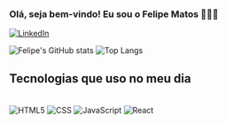 ### Olá, seja bem-vindo! Eu sou o Felipe Matos 🙋🏻‍♂️


[![LinkedIn](https://img.shields.io/badge/LinkedIn-0077B5?style=for-the-badge&logo=linkedin&logoColor=white)](https://www.linkedin.com/in/felipematospereira/)




![Felipe's GitHub stats](https://github-readme-stats.vercel.app/api?username=felypemp&show_icons=true&theme=dracula) ![Top Langs](https://github-readme-stats.vercel.app/api/top-langs/?username=felypemp&layout=compact&theme=dracula)


## Tecnologias que uso no meu dia

<div style="display: inline_block"><br/>
    <img align="center" alt="HTML5"  src= "https://img.shields.io/badge/HTML5-E34F26?style=for-the-badge&logo=html5&logoColor=white" />
    <img align="center" alt="CSS"  src= "https://img.shields.io/badge/CSS3-1572B6?style=for-the-badge&logo=css3&logoColor=white" />
    <img align="center" alt="JavaScript"  src= "https://img.shields.io/badge/JavaScript-323330?style=for-the-badge&logo=javascript&logoColor=F7DF1E" />
    <img align="center" alt="React"  src= "https://img.shields.io/badge/React-20232A?style=for-the-badge&logo=react&logoColor=61DAFB" />
</div><br/>


